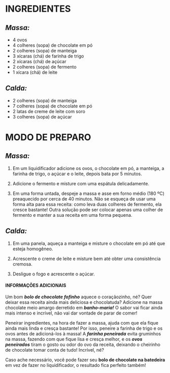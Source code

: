 # INGREDIENTES
## *Massa:*
* 4 ovos
* 4 colheres (sopa) de chocolate em pó
* 2 colheres (sopa) de manteiga
* 3 xícaras (chá) de farinha de trigo
* 2 xícaras (chá) de açúcar
* 2 colheres (sopa) de fermento
* 1 xícara (chá) de leite

## *Calda:*
* 2 colheres (sopa) de manteiga
* 7 colheres (sopa) de chocolate em pó
* 2 latas de creme de leite com soro
* 3 colheres (sopa) de açúcar

# MODO DE PREPARO
## *Massa:*

1. Em um liquidificador adicione os ovos, o chocolate em pó, a manteiga, a farinha de trigo, o açúcar e o leite, depois bata por 5 minutos.

2. Adicione o fermento e misture com uma espátula delicadamente.

3. Em uma forma untada, despeje a massa e asse em forno médio (180 ºC) preaquecido por cerca de 40 minutos. Não se esqueça de usar uma forma alta para essa receita: como leva duas colheres de fermento, ela cresce bastante! Outra solução pode ser colocar apenas uma colher de fermento e manter a sua receita em uma forma pequena.

## *Calda:*

1. Em uma panela, aqueça a manteiga e misture o chocolate em pó até que esteja homogêneo.

2. Acrescente o creme de leite e misture bem até obter uma consistência cremosa.

3. Desligue o fogo e acrescente o açúcar.

#### INFORMAÇÕES ADICIONAIS
Um bom *__bolo de chocolate fofinho__* aquece o coraçãozinho, né? Quer deixar essa receita ainda mais deliciosa e chocolatuda? Adicione na massa chocolate meio amargo derretido em *__banho-maria!__* O sabor vai ficar ainda mais intenso e incrível, não vai dar vontade de parar de comer!

Peneirar ingredientes, na hora de fazer a massa, ajuda com que ela fique ainda mais linda e cresça bastante! Por isso, peneire a farinha de trigo e os ovos antes de adicioná-los à massa! A *__farinha peneirada__* evita gruminhos na massa, fazendo com que fique lisa e cresça melhor, e os *__ovos peneirados__* tiram o gosto ou odor do ovo da receita, deixando o cheirinho de chocolate tomar conta de tudo! Incrível, né?

Caso ache necessário, você pode fazer seu __bolo de chocolate na batedeira__ em vez de fazer no liquidificador, o resultado fica perfeito também!